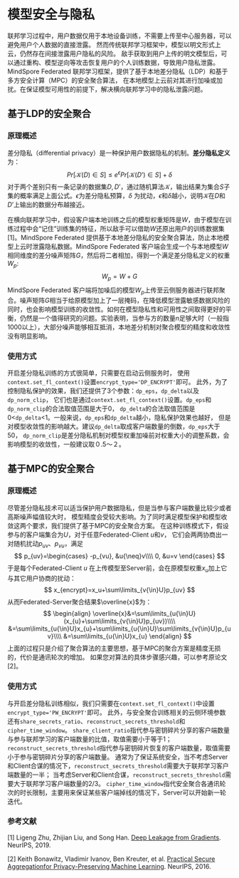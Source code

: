 # 模型安全与隐私

联邦学习过程中，用户数据仅用于本地设备训练，不需要上传至中心服务器，可以避免用户个人数据的直接泄露。
然而传统联邦学习框架中，模型以明文形式上云，仍然存在间接泄露用户隐私的风险。
敌手获取到用户上传的明文模型后，可以通过重构、模型逆向等攻击恢复用户的个人训练数据，导致用户隐私泄露。
MindSpore Federated 联邦学习框架，提供了基于本地差分隐私（LDP）和基于多方安全计算（MPC）的安全聚合算法，
在本地模型上云前对其进行加噪或加扰。在保证模型可用性的前提下，解决横向联邦学习中的隐私泄露问题。

## 基于LDP的安全聚合

### 原理概述

差分隐私（differential privacy）是一种保护用户数据隐私的机制。**差分隐私定义**为：
$$
Pr[\mathcal{K}(D)\in S] \le e^{\epsilon} Pr[\mathcal{K}(D’) \in S]+\delta​
$$
对于两个差别只有一条记录的数据集$D, D’$，通过随机算法$\mathcal{K}$，输出结果为集合$S$子集的概率满足上面公式。$\epsilon$为差分隐私预算，$\delta$ 为扰动，$\epsilon$和$\delta$越小，说明$\mathcal{K}$在$D$和$D’$上输出的数据分布越接近。

在横向联邦学习中，假设客户端本地训练之后的模型权重矩阵是$W$，由于模型在训练过程中会“记住”训练集的特征，所以敌手可以借助$W$还原出用户的训练数据集[1]。MindSpore Federated 提供基于本地差分隐私的安全聚合算法，防止本地模型上云时泄露隐私数据。MindSpore Federated 客户端会生成一个与本地模型$W$相同维度的差分噪声矩阵$G$，然后将二者相加，得到一个满足差分隐私定义的权重$W_p$:
$$
W_p=W+G
$$
MindSpore Federated 客户端将加噪后的模型$W_p$上传至云侧服务器进行联邦聚合。噪声矩阵$G$相当于给原模型加上了一层掩码，在降低模型泄露敏感数据风险的同时，也会影响模型训练的收敛性。如何在模型隐私性和可用性之间取得更好的平衡，仍然是一个值得研究的问题。实验表明，当参与方的数量$n$足够大时（一般指1000以上），大部分噪声能够相互抵消，本地差分机制对聚合模型的精度和收敛性没有明显影响。

### 使用方式

开启差分隐私训练的方式很简单，只需要在启动云侧服务时，
使用`context.set_fl_context()`设置`encrypt_type='DP_ENCRYPT'`即可。
此外，为了控制隐私保护的效果，我们还提供了3个参数：`dp_eps`，`dp_delta`以及`dp_norm_clip`，
它们也是通过`context.set_fl_context()`设置。`dp_eps`和`dp_norm_clip`的合法取值范围是大于0，
`dp_delta`的合法取值范围是0<`dp_delta`<1。一般来说，`dp_eps`和`dp_delta`越小，隐私保护效果也越好，
但是对模型收敛性的影响越大。建议`dp_delta`取成客户端数量的倒数，`dp_eps`大于50，
`dp_norm_clip`是差分隐私机制对模型权重加噪前对权重大小的调整系数，会影响模型的收敛性，一般建议取０.5～２。

## 基于MPC的安全聚合

### 原理概述

尽管差分隐私技术可以适当保护用户数据隐私，但是当参与客户端数量比较少或者高斯噪声幅值较大时，
模型精度会受较大影响。为了同时满足模型保护和模型收敛这两个要求，我们提供了基于MPC的安全聚合方案。
在这种训练模式下，假设参与的客户端集合为$U$，对于任意Federated-Client $u$和$v$，
它们会两两协商出一对随机扰动$p_{uv}$、$p_{vu}$，满足
$$
p_{uv}=\begin{cases} -p_{vu}, &u{\neq}v\\\\ 0, &u=v \end{cases}
$$
于是每个Federated-Client $u$ 在上传模型至Server前，会在原模型权重$x_u$加上它与其它用户协商的扰动：
$$
x_{encrypt}=x_u+\sum\limits_{v{\in}U}p_{uv}
$$
从而Federated-Server聚合结果$\overline{x}$为：
$$
\begin{align}
\overline{x}&=\sum\limits_{u{\in}U}(x_{u}+\sum\limits_{v{\in}U}p_{uv})\\\\
&=\sum\limits_{u{\in}U}x_{u}+\sum\limits_{u{\in}U}\sum\limits_{v{\in}U}p_{uv}\\\\
&=\sum\limits_{u{\in}U}x_{u}
\end{align}
$$
上面的过程只是介绍了聚合算法的主要思想，基于MPC的聚合方案是精度无损的，代价是通讯轮次的增加。
如果您对算法的具体步骤感兴趣，可以参考原论文[2]。

### 使用方式

与开启差分隐私训练相似，我们只需要在`context.set_fl_context()`中设置`encrypt_type='PW_ENCRYPT'`即可。
此外，与安全聚合训练相关的云侧环境参数还有`share_secrets_ratio`、`reconstruct_secrets_threshold`和`cipher_time_window`。
`share_client_ratio`指代参与密钥碎片分享的客户端数量与参与联邦学习的客户端数量的比值，取值需要小于等于1；
`reconstruct_secrets_threshold`指代参与密钥碎片恢复的客户端数量，取值需要小于参与密钥碎片分享的客户端数量。
通常为了保证系统安全，当不考虑Server和Client合谋的情况下，`reconstruct_secrets_threshold`需要大于联邦学习客户端数量的一半；
当考虑Server和Client合谋，`reconstruct_secrets_threshold`需要大于联邦学习客户端数量的2/3。
`cipher_time_window`指代安全聚合各通讯轮次的时长限制，主要用来保证某些客户端掉线的情况下，Server可以开始新一轮迭代。

### 参考文献

[1] Ligeng Zhu, Zhijian Liu, and Song Han. [Deep Leakage from Gradients](http://arxiv.org/pdf/1906.08935.pdf). NeurIPS, 2019.

[2] Keith Bonawitz, Vladimir Ivanov, Ben Kreuter, et al. [Practical Secure Aggregationfor Privacy-Preserving Machine Learning](https://dl.acm.org/doi/pdf/10.1145/3133956.3133982). NeurIPS, 2016.

